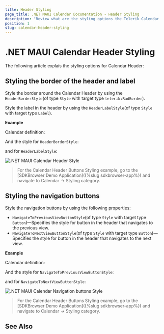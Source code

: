 ```yaml
---
title: Header Styling
page_title: .NET MAUI Calendar Documentation - Header Styling
description: "Review what are the styling options the Telerik Calendar for .NET MAUI control provides for its header."
position: 1
slug: calendar-header-styling
---
```


# .NET MAUI Calendar Header Styling

The following article explais the styling options for Calendar Header:

## Styling the border of the header and label

Style the border around the Calendar Header by using the `HeaderBorderStyle`(of type `Style` with target type `telerik:RadBorder`).

Style the label in the header by using the `HeaderLabelStyle`(of type `Style` with target type `Label`).

**Example**

Calendar definition:

<snippet id='calendar-headerlabel-styling'/>

And the style for `HeaderBorderStyle`:

<snippet id='calendar-headerborder-style'/>

and for `HeaderLabelStyle`:

<snippet id='calendar-headerlabel-style'/>

![.NET MAUI Calendar Header Style](images/combobox-drop-down-style.png)

> For the Calendar Header Buttons Styling example, go to the [SDKBrowser Demo Application]({%slug sdkbrowser-app%}) and navigate to Calendar -> Styling category.

## Styling the navigation buttons

Style the navigation buttons by using the following properties:

* `NavigateToPreviousViewButtonStyle`(of type `Style` with target type `Button`)&mdash;Specifies the style for button in the header that navigates to the previous view.
* `NavigateToNextViewButtonStyle`(of type `Style` with target type `Button`)&mdash;Specifies the style for button in the header that navigates to the next view.

**Example**

Calendar definition:

<snippet id='calendar-headerbuttons-styling'/>

And the style for `NavigateToPreviousViewButtonStyle`:

<snippet id='calendar-navigatetopreviousbutton-style'/>

and for `NavigateToNextViewButtonStyle`:

<snippet id='calendar-navigatetonextbutton-style'/>

![.NET MAUI Calendar Navigation buttons Style](images/combobox-drop-down-style.png)

> For the Calendar Header Buttons Styling example, go to the [SDKBrowser Demo Application]({%slug sdkbrowser-app%}) and navigate to Calendar -> Styling category.

## See Also
